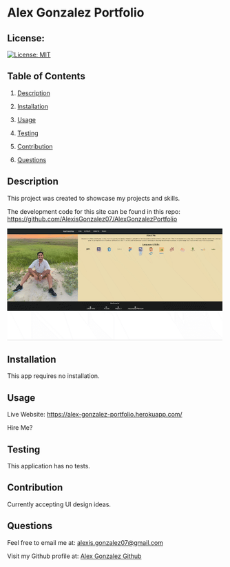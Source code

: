 # Alex Gonzalez Portfolio

## License:
[![License: MIT](https://img.shields.io/badge/License-MIT-yellow.svg)](https://opensource.org/licenses/MIT)

## Table of Contents
1. [Description](#description)

2. [Installation](#installation)

3. [Usage](#usage)

4. [Testing](#testing)

5. [Contribution](#contribution)

6. [Questions](#questions)



## Description <a name='description'></a>
This project was created to showcase my projects and skills.

The development code for this site can be found in this repo: https://github.com/AlexisGonzalez07/AlexGonzalezPortfolio

![image](./public/assets/images/portfoliogif.gif)

## Installation <a name='installation'></a>
This app requires no installation.

## Usage <a name='usage'></a>
Live Website: https://alex-gonzalez-portfolio.herokuapp.com/

Hire Me?

## Testing <a name='testing'></a>
This application has no tests.

## Contribution <a name='contribution'></a>
Currently accepting UI design ideas.

## Questions <a name='questions'></a>
Feel free to email me at: alexis.gonzalez07@gmail.com

Visit my Github profile at: [Alex Gonzalez Github](https://www.github.com/AlexisGonzalez07)
